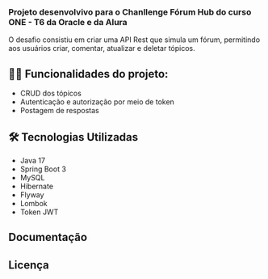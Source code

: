 ### Projeto desenvolvivo para o Chanllenge Fórum Hub do curso ONE - T6 da Oracle e da Alura

O desafio consistiu em criar uma API Rest que simula um fórum, permitindo aos usuários criar, comentar, atualizar e deletar tópicos. 

## :woman_technologist: Funcionalidades do projeto:

- CRUD dos tópicos
- Autenticação e autorização por meio de token
- Postagem de respostas

## :hammer_and_wrench: Tecnologias Utilizadas
- Java 17
- Spring Boot 3
- MySQL
- Hibernate
- Flyway
- Lombok
- Token JWT

## Documentação

## Licença
